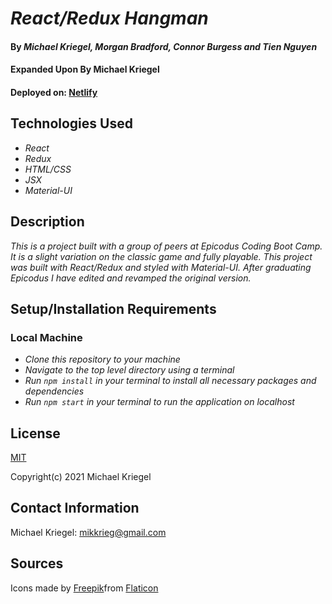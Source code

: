 # _React/Redux Hangman_

#### By _**Michael Kriegel, Morgan Bradford, Connor Burgess and Tien Nguyen**_
#### Expanded Upon By **Michael Kriegel**
#### Deployed on: [Netlify](https://redux-hangman.netlify.app/)

## Technologies Used

* _React_
* _Redux_
* _HTML/CSS_
* _JSX_
* _Material-UI_

## Description

_This is a project built with a group of peers at Epicodus Coding Boot Camp. It is a slight variation on the classic game and fully playable. This project was built with React/Redux and styled with Material-UI. After graduating Epicodus I have edited and revamped the original version._

## Setup/Installation Requirements

### Local Machine

* _Clone this repository to your machine_
* _Navigate to the top level directory using a terminal_
* _Run `npm install` in your terminal to install all necessary packages and dependencies_
* _Run `npm start` in your terminal to run the application on localhost_

## License

[MIT](https://opensource.org/licenses/MIT)

Copyright(c) 2021 Michael Kriegel

## Contact Information

Michael Kriegel: mikkrieg@gmail.com

## Sources
Icons made by [Freepik](https://www.freepik.com)from [Flaticon](https://www.flaticon.com/)